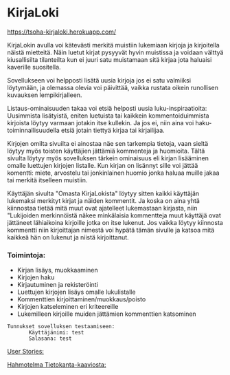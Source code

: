 # KirjaLoki

https://tsoha-kirjaloki.herokuapp.com/

KirjaLokin avulla voi kätevästi merkitä muistiin lukemiaan kirjoja ja kirjoitella näistä mietteitä. Näin luetut kirjat pysyyvät hyvin muistissa ja voidaan välttyä kiusallisilta tilanteilta kun ei juuri satu muistamaan sitä kirjaa jota haluaisi kaverille suositella.

Sovellukseen voi helpposti lisätä uusia kirjoja jos ei satu valmiiksi löytymään, ja olemassa olevia voi päivittää, vaikka rustata oikein runollisen kuvauksen lempikirjalleen. 

Listaus-ominaisuuden takaa voi etsiä helposti uusia luku-inspiraatioita: Uusimmista lisätyistä, eniten luetuista tai kaikkein kommentoiduimmista kirjoista löytyy varmaan jotakin itse kullekin. Ja jos ei, niin aina voi haku-toiminnallisuudella etsiä jotain tiettyä kirjaa tai kirjailijaa.  

Kirjojen omilta sivuilta ei ainostaa näe sen tarkempia tietoja, vaan sieltä löytyy myös toisten käyttäjien jättämiä kommenteja ja huomioita. Tältä sivulta löytyy myös sovelluksen tärkein ominaisuus eli kirjan lisääminen omalle luettujen kirjojen listalle. Kun kirjan on lisännyt sille voi jättää komentti: miete, arvostelu tai jonkinlainen huomio jonka haluaa muille jakaa tai merkitä itselleen muistiin.

Käyttäjän sivulta "Omasta KirjaLokista" löytyy sitten kaikki käyttäjän lukemaksi merkityt kirjat ja näiden kommentit.
Ja koska on aina yhtä kiinnostaa tietää mitä muut ovat ajatelleet lukemastaan kirjasta, niin "Lukijoiden merkinnöistä näkee minkälaisia kommentteja muut käyttäjä ovat jättäneet lähiaikoina kirjoille jotka on itse lukenut. Jos vaikka löytyy kiinnosta kommentti niin kirjoittajan nimestä voi hypätä tämän sivulle ja katsoa mitä kaikkeä hän on lukenut ja niistä kirjoittanut.


### Toimintoja:
   * Kirjan lisäys, muokkaaminen
   * Kirjojen haku
   * Kirjautuminen ja rekisteröinti
   * Luettujen kirjojen lisäys omalle lukulistalle
   * Kommenttien kirjoittaminen/muokkaus/poisto
   * Kirjojen katseleminen eri kriteereille
   * Lukemilleen kirjoille muiden jättämien kommenttien katsominen

``` 
Tunnukset sovelluksen testaamiseen: 
       Käyttäjänimi: test
       Salasana: test
```

[User Stories:](https://github.com/ALindroos/KirjaLoki/blob/master/documentation/features.md)

[Hahmotelma Tietokanta-kaaviosta:](https://github.com/ALindroos/KirjaLoki/blob/master/documentation/kaavio1.png)

